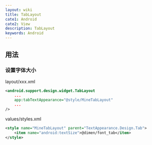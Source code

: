 ```yaml
---
layout: wiki
title: TabLayout
cate1: Android
cate2: View
description: TabLayout
keywords: Android
---
```


## 用法

### 设置字体大小

layout/xxx.xml

```xml
<android.support.design.widget.TabLayout
    ...
    app:tabTextAppearance="@style/MineTabLayout"
    ...
/>
```

values/styles.xml

```xml
<style name="MineTabLayout" parent="TextAppearance.Design.Tab">
    <item name="android:textSize">@dimen/font_tab</item>
</style>
```
